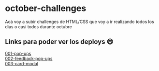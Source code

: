# october-challenges
Acá voy a subir challenges de HTML/CSS que voy a ir realizando todos los dias o casi todos durante octubre

## Links para poder ver los deploys :smile:

<a href="https://001-pop-ups.vercel.app" target="_blank">001-pop-ups</a> <br>
<a href="https://feedback-pop-up.vercel.app" target="_blank">002-feedback-pop-ups</a><br>
<a href="https://card-modal.vercel.app" target="_blank">003-card-modal</a><br>


